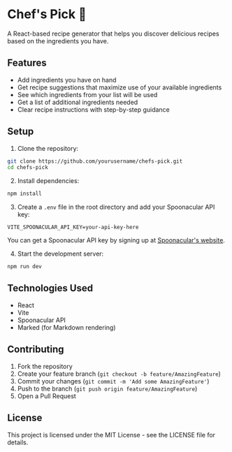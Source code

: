 # Chef's Pick 🍳

A React-based recipe generator that helps you discover delicious recipes based on the ingredients you have.

## Features

- Add ingredients you have on hand
- Get recipe suggestions that maximize use of your available ingredients
- See which ingredients from your list will be used
- Get a list of additional ingredients needed
- Clear recipe instructions with step-by-step guidance

## Setup

1. Clone the repository:
```bash
git clone https://github.com/yourusername/chefs-pick.git
cd chefs-pick
```

2. Install dependencies:
```bash
npm install
```

3. Create a `.env` file in the root directory and add your Spoonacular API key:
```
VITE_SPOONACULAR_API_KEY=your-api-key-here
```

You can get a Spoonacular API key by signing up at [Spoonacular's website](https://spoonacular.com/food-api).

4. Start the development server:
```bash
npm run dev
```

## Technologies Used

- React
- Vite
- Spoonacular API
- Marked (for Markdown rendering)

## Contributing

1. Fork the repository
2. Create your feature branch (`git checkout -b feature/AmazingFeature`)
3. Commit your changes (`git commit -m 'Add some AmazingFeature'`)
4. Push to the branch (`git push origin feature/AmazingFeature`)
5. Open a Pull Request

## License

This project is licensed under the MIT License - see the LICENSE file for details.

